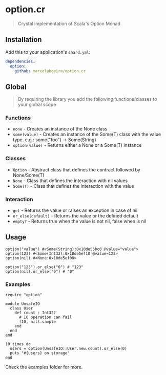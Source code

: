 # option.cr
> Crystal implementation of Scala's Option Monad

## Installation

Add this to your application's `shard.yml`:

```yaml
dependencies:
  option:
    github: marceloboeira/option.cr
```

## Global
> By requiring the library you add the following functions/classes to your global scope

### Functions

* `none` - Creates an instance of the None class
* `some(value)` - Creates an instance of the Some(T) class with the value type. e.g.: some("foo") -> Some(String)
* `option(value)` - Returns either a None or a Some(T) instance

### Classes

* `Option` - Abstract class that defines the contract followed by None/Some(T)
* `None` - Class that defines the interaction with nil values
* `Some(T)` - Class that defines the interaction with the value

### Interaction

* `get` - Returns the value or raises an exception in case of nil
* `or_else(default)` - Returns the value or the defined default
* `empty?` - Returns true when the value is not nil, false when is nil

## Usage

```
option("value") #<Some(String):0x10de55bc0 @value="value">
option(123) #<Some(Int32):0x10de5ef10 @value=123>
option(nil) #<None:0x10de5ef00>

option("123").or_else("0") # "123"
option(nil).or_else("0") # "0"
```


### Examples

```crystal
require "option"

module UnsafeIO
  class User
    def count : Int32?
      # IO operation can fail
      [10, nil].sample
    end
  end
end

10.times do
  users = option(UnsafeIO::User.new.count).or_else(0)
  puts "#{users} on storage"
end
```

Check the examples folder for more.
